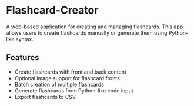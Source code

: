 # Flashcard-Creator
A web-based application for creating and managing flashcards. This app allows users to create flashcards manually or generate them using Python-like syntax.

## Features

- Create flashcards with front and back content
- Optional image support for flashcard fronts
- Batch creation of multiple flashcards
- Generate flashcards from Python-like code input
- Export flashcards to CSV
